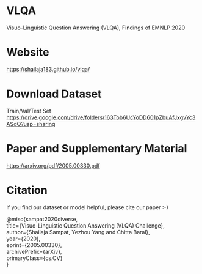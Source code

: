 # VLQA
Visuo-Linguistic Question Answering (VLQA), Findings of EMNLP 2020

# Website
https://shailaja183.github.io/vlqa/

# Download Dataset
Train/Val/Test Set
https://drive.google.com/drive/folders/163Tob6UcYoDD601pZbuAfJxgvYc3ASdQ?usp=sharing

# Paper and Supplementary Material
https://arxiv.org/pdf/2005.00330.pdf

# Citation
If you find our dataset or model helpful, please cite our paper :-)

@misc{sampat2020diverse,<br/>
title={Visuo-Linguistic Question Answering (VLQA) Challenge},<br/>
author={Shailaja Sampat, Yezhou Yang and Chitta Baral},<br/>
year={2020},<br/>
eprint={2005.00330},<br/>
archivePrefix={arXiv},<br/>
primaryClass={cs.CV}<br/>
}
